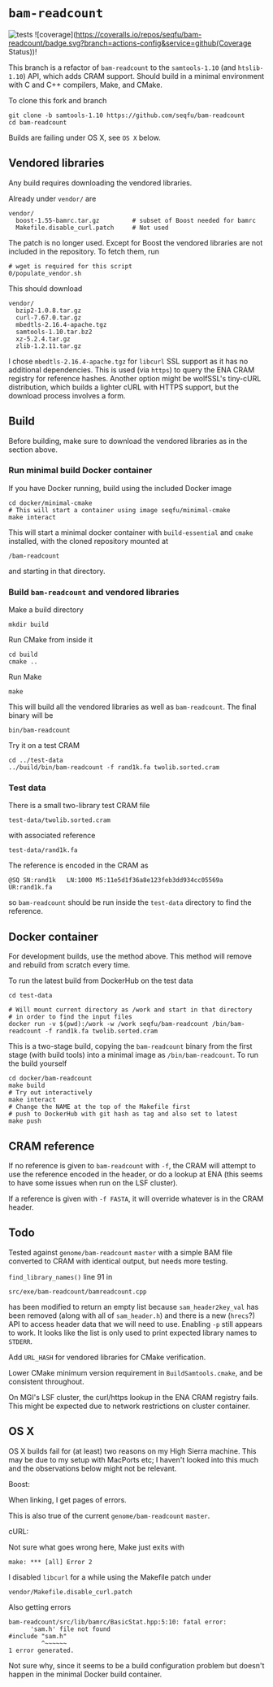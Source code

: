 `bam-readcount`
===============

![tests](https://github.com/seqfu/bam-readcount/actions/workflows/tests.yml/badge.svg?branch=actions-config)
![coverage](https://coveralls.io/repos/seqfu/bam-readcount/badge.svg?branch=actions-config&service=github(Coverage Status))!

This branch is a refactor of `bam-readcount` to the `samtools-1.10` 
(and `htslib-1.10`) API, which adds CRAM support. Should build in a 
minimal environment with C and C++ compilers, Make, and CMake.

To clone this fork and branch 

    git clone -b samtools-1.10 https://github.com/seqfu/bam-readcount
    cd bam-readcount

Builds are failing under OS X, see `OS X` below.


Vendored libraries
------------------

Any build requires downloading the vendored libraries.

Already under `vendor/` are
  
    vendor/
      boost-1.55-bamrc.tar.gz         # subset of Boost needed for bamrc
      Makefile.disable_curl.patch     # Not used

The patch is no longer used.  Except for Boost the vendored libraries
are not included in the repository. To fetch them, run 

    # wget is required for this script
    0/populate_vendor.sh

This should download

    vendor/
      bzip2-1.0.8.tar.gz
      curl-7.67.0.tar.gz
      mbedtls-2.16.4-apache.tgz
      samtools-1.10.tar.bz2
      xz-5.2.4.tar.gz
      zlib-1.2.11.tar.gz

I chose `mbedtls-2.16.4-apache.tgz` for `libcurl` SSL support as it has
no additional dependencies. This is used (via `https`) to query the ENA
CRAM registry for reference hashes. Another option might be wolfSSL's
tiny-cURL distribution, which builds a lighter cURL with HTTPS support,
but the download process involves a form.


Build
-----

Before building, make sure to download the vendored libraries as in the
section above.


### Run minimal build Docker container

If you have Docker running, build using the included Docker image

    cd docker/minimal-cmake
    # This will start a container using image seqfu/minimal-cmake
    make interact

This will start a minimal docker container with `build-essential` and
`cmake` installed, with the cloned repository mounted at 

    /bam-readcount

and starting in that directory. 


### Build `bam-readcount` and vendored libraries

Make a build directory

    mkdir build

Run CMake from inside it

    cd build
    cmake ..

Run Make

    make 

This will build all the vendored libraries as well as `bam-readcount`.
The final binary will be

    bin/bam-readcount

Try it on a test CRAM

    cd ../test-data
    ../build/bin/bam-readcount -f rand1k.fa twolib.sorted.cram


### Test data

There is a small two-library test CRAM file

    test-data/twolib.sorted.cram  

with associated reference

    test-data/rand1k.fa

The reference is encoded in the CRAM as 

    @SQ	SN:rand1k	LN:1000	M5:11e5d1f36a8e123feb3dd934cc05569a	UR:rand1k.fa

so `bam-readcount` should be run inside the `test-data` directory to
find the reference.


Docker container
----------------

For development builds, use the method above. This method will remove
and rebuild from scratch every time.

To run the latest build from DockerHub on the test data

    cd test-data

    # Will mount current directory as /work and start in that directory
    # in order to find the input files
    docker run -v $(pwd):/work -w /work seqfu/bam-readcount /bin/bam-readcount -f rand1k.fa twolib.sorted.cram

This is a two-stage build, copying the `bam-readcount` binary from the
first stage (with build tools) into a minimal image as
`/bin/bam-readcount`. To run the build yourself

    cd docker/bam-readcount
    make build
    # Try out interactively
    make interact
    # Change the NAME at the top of the Makefile first
    # push to DockerHub with git hash as tag and also set to latest
    make push


CRAM reference
--------------

If no reference is given to `bam-readcount` with `-f`, the CRAM will
attempt to use the reference encoded in the header, or do a lookup at
ENA (this seems to have some issues when run on the LSF cluster). 

If a reference is given with `-f FASTA`, it will override whatever is 
in the CRAM header.


Todo
----

Tested against `genome/bam-readcount` `master` with a simple BAM file 
converted to CRAM with identical output, but needs more testing.

`find_library_names()` line 91 in 

    src/exe/bam-readcount/bamreadcount.cpp

has been modified to return an empty list because `sam_header2key_val`
has been removed (along with all of `sam_header.h`) and there is a new
(`hrecs`?) API to access header data that we will need to use. Enabling
`-p` still appears to work. It looks like the list is only used to print
expected library names to `STDERR`.

Add `URL_HASH` for vendored libraries for CMake verification.

Lower CMake minimum version requirement in `BuildSamtools.cmake`, 
and be consistent throughout.

On MGI's LSF cluster, the curl/https lookup in the ENA CRAM registry
fails. This might be expected due to network restrictions on cluster
container.


OS X
----

OS X builds fail for (at least) two reasons on my High Sierra machine.
This may be due to my setup with MacPorts etc; I haven't looked into
this much and the observations below might not be relevant.

Boost: 

When linking, I get pages of errors.

This is also true of the current `genome/bam-readcount` `master`.

cURL: 

Not sure what goes wrong here, Make just exits with

    make: *** [all] Error 2

I disabled `libcurl` for a while using the Makefile patch under

    vendor/Makefile.disable_curl.patch

Also getting errors 

    bam-readcount/src/lib/bamrc/BasicStat.hpp:5:10: fatal error:
          'sam.h' file not found
    #include "sam.h"
             ^~~~~~~
    1 error generated.

Not sure why, since it seems to be a build configuration problem but
doesn't happen in the minimal Docker build container.




